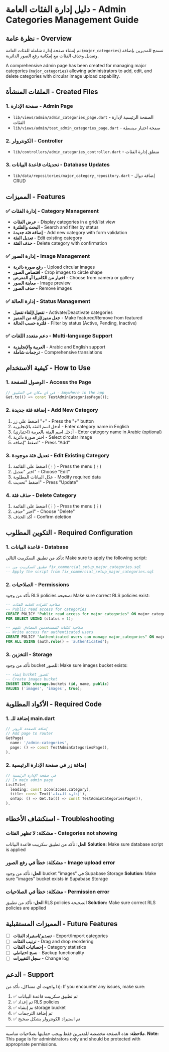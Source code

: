 # دليل إدارة الفئات العامة - Admin Categories Management Guide

## نظرة عامة - Overview

تم إنشاء صفحة إدارة شاملة للفئات العامة (`major_categories`) تسمح للمديرين بإضافة وتعديل وحذف الفئات مع إمكانية رفع الصور الدائرية.

A comprehensive admin page has been created for managing major categories (`major_categories`) allowing administrators to add, edit, and delete categories with circular image upload capability.

## الملفات المنشأة - Created Files

### 1. صفحة الإدارة - Admin Page
- `lib/views/admin/admin_categories_page.dart` - الصفحة الرئيسية لإدارة الفئات
- `lib/views/admin/test_admin_categories_page.dart` - صفحة اختبار مبسطة

### 2. الكونترولر - Controller
- `lib/controllers/admin_categories_controller.dart` - منطق إدارة الفئات

### 3. تحديثات قاعدة البيانات - Database Updates
- `lib/data/repositories/major_category_repository.dart` - إضافة دوال CRUD

## المميزات - Features

### ✅ إدارة الفئات - Category Management
- **عرض الفئات** - Display categories in a grid/list view
- **البحث والفلترة** - Search and filter by status
- **إضافة فئة جديدة** - Add new category with form validation
- **تعديل الفئة** - Edit existing category
- **حذف الفئة** - Delete category with confirmation

### ✅ إدارة الصور - Image Management
- **رفع صورة دائرية** - Upload circular images
- **اقتصاص الصور** - Crop images to circle shape
- **اختيار من الكاميرا أو المعرض** - Choose from camera or gallery
- **معاينة الصور** - Image preview
- **حذف الصور** - Remove images

### ✅ إدارة الحالة - Status Management
- **تفعيل/إلغاء تفعيل** - Activate/Deactivate categories
- **جعل مميز/إزالة من المميز** - Make featured/Remove from featured
- **فلترة حسب الحالة** - Filter by status (Active, Pending, Inactive)

### ✅ دعم متعدد اللغات - Multi-language Support
- **العربية والإنجليزية** - Arabic and English support
- **ترجمات شاملة** - Comprehensive translations

## كيفية الاستخدام - How to Use

### 1. الوصول للصفحة - Access the Page
```dart
// في أي مكان في التطبيق - Anywhere in the app
Get.to(() => const TestAdminCategoriesPage());
```

### 2. إضافة فئة جديدة - Add New Category
1. اضغط على زر "+" - Press the "+" button
2. أدخل اسم الفئة بالإنجليزية - Enter category name in English
3. أدخل اسم الفئة بالعربية (اختياري) - Enter category name in Arabic (optional)
4. اختر صورة دائرية - Select circular image
5. اضغط "إضافة" - Press "Add"

### 3. تعديل فئة موجودة - Edit Existing Category
1. اضغط على القائمة (⋮) - Press the menu (⋮)
2. اختر "تعديل" - Choose "Edit"
3. عدّل البيانات المطلوبة - Modify required data
4. اضغط "تحديث" - Press "Update"

### 4. حذف فئة - Delete Category
1. اضغط على القائمة (⋮) - Press the menu (⋮)
2. اختر "حذف" - Choose "Delete"
3. أكد الحذف - Confirm deletion

## التكوين المطلوب - Required Configuration

### 1. قاعدة البيانات - Database
تأكد من تطبيق السكريبت التالي:
Make sure to apply the following script:

```sql
-- تطبيق السكريبت من fix_commercial_setup_major_categories.sql
-- Apply the script from fix_commercial_setup_major_categories.sql
```

### 2. الصلاحيات - Permissions
تأكد من وجود RLS policies صحيحة:
Make sure correct RLS policies exist:

```sql
-- صلاحية القراءة العامة للفئات
-- Public read access for categories
CREATE POLICY "Public read access for major_categories" ON major_categories
FOR SELECT USING (status = 1);

-- صلاحية الكتابة للمستخدمين المصادق عليهم
-- Write access for authenticated users
CREATE POLICY "Authenticated users can manage major_categories" ON major_categories
FOR ALL USING (auth.role() = 'authenticated');
```

### 3. التخزين - Storage
تأكد من وجود bucket للصور:
Make sure images bucket exists:

```sql
-- إنشاء bucket للصور
-- Create images bucket
INSERT INTO storage.buckets (id, name, public) 
VALUES ('images', 'images', true);
```

## الأكواد المطلوبة - Required Code

### 1. إضافة للـ main.dart
```dart
// إضافة الصفحة للروتر
// Add page to router
GetPage(
  name: '/admin-categories',
  page: () => const TestAdminCategoriesPage(),
),
```

### 2. إضافة زر في صفحة الإدارة الرئيسية
```dart
// في صفحة الإدارة الرئيسية
// In main admin page
ListTile(
  leading: const Icon(Icons.category),
  title: const Text('إدارة الفئات'),
  onTap: () => Get.to(() => const TestAdminCategoriesPage()),
),
```

## استكشاف الأخطاء - Troubleshooting

### مشكلة: لا تظهر الفئات - Categories not showing
**الحل:** تأكد من تطبيق سكريبت قاعدة البيانات
**Solution:** Make sure database script is applied

### مشكلة: خطأ في رفع الصور - Image upload error
**الحل:** تأكد من وجود bucket "images" في Supabase Storage
**Solution:** Make sure "images" bucket exists in Supabase Storage

### مشكلة: خطأ في الصلاحيات - Permission error
**الحل:** تأكد من تطبيق RLS policies الصحيحة
**Solution:** Make sure correct RLS policies are applied

## المميزات المستقبلية - Future Features

- [ ] **تصدير/استيراد الفئات** - Export/Import categories
- [ ] **ترتيب الفئات** - Drag and drop reordering
- [ ] **إحصائيات الفئات** - Category statistics
- [ ] **نسخ احتياطي** - Backup functionality
- [ ] **سجل التغييرات** - Change log

## الدعم - Support

إذا واجهت أي مشاكل، تأكد من:
If you encounter any issues, make sure:

1. ✅ تم تطبيق سكريبت قاعدة البيانات
2. ✅ تم إعداد RLS policies
3. ✅ تم إنشاء storage bucket
4. ✅ تم إضافة الترجمات
5. ✅ تم استيراد الكونترولر بشكل صحيح

---

**ملاحظة:** هذه الصفحة مخصصة للمديرين فقط ويجب حمايتها بصلاحيات مناسبة.
**Note:** This page is for administrators only and should be protected with appropriate permissions.
